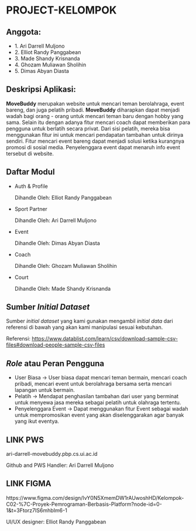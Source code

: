 # PROJECT-KELOMPOK
<h2>Anggota:</h2>
<ul>
    <li>1. Ari Darrell Muljono</li>
    <li>2. Elliot Randy Panggabean</li>
    <li>3. Made Shandy Krisnanda</li>
    <li>4. Ghozam Muliawan Sholihin</li>
    <li>5. Dimas Abyan Diasta</li>
</ul>

<h2>Deskripsi Aplikasi:</h2>
<p>
<b>MoveBuddy</b> merupakan website untuk mencari teman berolahraga, event bareng, dan juga pelatih pribadi. <b>MoveBuddy</b> diharapkan dapat menjadi wadah bagi orang - orang untuk mencari teman baru dengan hobby yang sama. Selain itu dengan adanya fitur mencari coach dapat memberikan para pengguna untuk berlatih secara privat. Dari sisi pelatih, mereka bisa menggunakan fitur ini untuk mencari pendapatan tambahan untuk dirinya sendiri. Fitur mencari event bareng dapat menjadi solusi ketika kurangnya promosi di sosial media. Penyelenggara event dapat menaruh info event tersebut di website.
</p>

<h2>Daftar Modul</h2>
<ul>
    <li>Auth & Profile</li>
        <p>Dihandle Oleh: Elliot Randy Panggabean</p>
    <li>Sport Partner</li>
        <p>Dihandle Oleh: Ari Darrell Muljono</p>
    <li>Event</li>
        <p>Dihandle Oleh: Dimas Abyan Diasta</p>
    <li>Coach</li>
        <p>Dihandle Oleh: Ghozam Muliawan Sholihin</p>
    <li>Court</li>
        <p>Dihandle Oleh: Made Shandy Krisnanda</p>
</ul>

<h2>Sumber <i>Initial Dataset</i></h2>
<p>
Sumber <i>initial dataset</i> yang kami gunakan mengambil <i>initial data</i> dari referensi di bawah yang akan kami manipulasi sesuai kebutuhan.

Referensi:
<a>https://www.datablist.com/learn/csv/download-sample-csv-files#download-people-sample-csv-files</a>
</p>

<h2><i>Role</i> atau Peran Pengguna</h2>
<ul>
    <li>User Biasa -> User biasa dapat mencari teman bermain, mencari coach pribadi, mencari event untuk berolahraga bersama serta mencari lapangan untuk bermain.</li>
    <li>Pelatih -> Mendapat penghasilan tambahan dari user yang berminat untuk menyewa jasa mereka sebagai pelatih untuk olahraga tertentu.</li>
    <li>Penyelenggara Event -> Dapat menggunakan fitur Event sebagai wadah untuk mempromosikan event yang akan diselenggarakan agar banyak yang ikut eventya.</li>
</ul>

<h2>LINK PWS</h2>
<a>ari-darrell-movebuddy.pbp.cs.ui.ac.id</a>

<p>Github and PWS Handler: Ari Darrell Muljono</a>

<h2>LINK FIGMA</h2>
<a>https://www.figma.com/design/IvY0N5XmemDW1rAUwoshHD/Kelompok-C02-%7C-Proyek-Pemrograman-Berbasis-Platform?node-id=0-1&t=3Ftorz7IS6mhbIm6-1</a>

<p>UI/UX designer: Elliot Randy Panggabean</p>